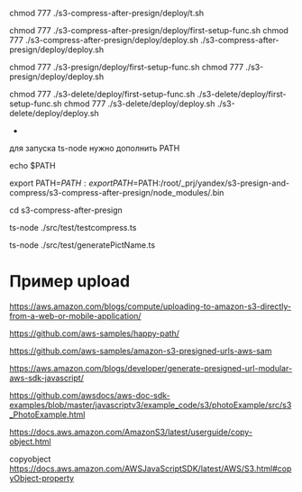 chmod 777 ./s3-compress-after-presign/deploy/t.sh

chmod 777 ./s3-compress-after-presign/deploy/first-setup-func.sh
chmod 777 ./s3-compress-after-presign/deploy/deploy.sh
./s3-compress-after-presign/deploy/deploy.sh

chmod 777 ./s3-presign/deploy/first-setup-func.sh
chmod 777 ./s3-presign/deploy/deploy.sh

chmod 777 ./s3-delete/deploy/first-setup-func.sh
./s3-delete/deploy/first-setup-func.sh
chmod 777 ./s3-delete/deploy/deploy.sh
./s3-delete/deploy/deploy.sh

-




для запуска ts-node нужно дополнить PATH


echo $PATH

export PATH=$PATH:export PATH=$PATH:/root/_prj/yandex/s3-presign-and-compress/s3-compress-after-presign/node_modules/.bin

cd s3-compress-after-presign  

ts-node ./src/test/testcompress.ts

ts-node ./src/test/generatePictName.ts

# Пример upload
https://aws.amazon.com/blogs/compute/uploading-to-amazon-s3-directly-from-a-web-or-mobile-application/

https://github.com/aws-samples/happy-path/

https://github.com/aws-samples/amazon-s3-presigned-urls-aws-sam


https://aws.amazon.com/blogs/developer/generate-presigned-url-modular-aws-sdk-javascript/

https://github.com/awsdocs/aws-doc-sdk-examples/blob/master/javascriptv3/example_code/s3/photoExample/src/s3_PhotoExample.html

https://docs.aws.amazon.com/AmazonS3/latest/userguide/copy-object.html

copyobject
https://docs.aws.amazon.com/AWSJavaScriptSDK/latest/AWS/S3.html#copyObject-property